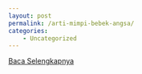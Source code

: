 ```yaml
---
layout: post
permalink: /arti-mimpi-bebek-angsa/
categories:
    - Uncategorized
---
```


[Baca Selengkapnya](/04)